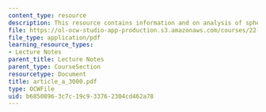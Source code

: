 ```yaml
---
content_type: resource
description: This resource contains information and on analysis of spherical shells.
file: https://ol-ocw-studio-app-production.s3.amazonaws.com/courses/22-314j-structural-mechanics-in-nuclear-power-technology-fall-2006/b68508963c7c19c933762304cd462a78_article_a_3000.pdf
file_type: application/pdf
learning_resource_types:
- Lecture Notes
parent_title: Lecture Notes
parent_type: CourseSection
resourcetype: Document
title: article_a_3000.pdf
type: OCWFile
uid: b6850896-3c7c-19c9-3376-2304cd462a78
---
```


